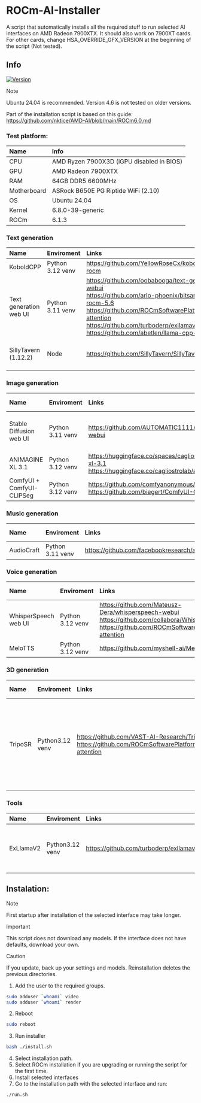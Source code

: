 # ROCm-AI-Installer
A script that automatically installs all the required stuff to run selected AI interfaces on AMD Radeon 7900XTX.
It should also work on 7900XT cards.
For other cards, change HSA_OVERRIDE_GFX_VERSION at the beginning of the script (Not tested).

## Info
[![Version](https://img.shields.io/badge/4.6-version-orange.svg)](https://github.com/Mateusz-Dera/ROCm-AI-Installer/blob/main/README.md)

> [!Note]
> Ubuntu 24.04 is recommended. Version 4.6 is not tested on older versions.

Part of the installation script is based on this guide: https://github.com/nktice/AMD-AI/blob/main/ROCm6.0.md

### Test platform:
|Name|Info|
|:---|:---|
|CPU|AMD Ryzen 7900X3D (iGPU disabled in BIOS)|
|GPU|AMD Radeon 7900XTX|
|RAM|64GB DDR5 6600MHz|
|Motherboard|ASRock B650E PG Riptide WiFi (2.10)|
|OS|Ubuntu 24.04|
|Kernel|6.8.0-39-generic|
|ROCm|6.1.3|

###  Text generation
|Name|Enviroment|Links|Additional information|
|:---|:---|:---|:---|
|KoboldCPP|Python 3.12 venv|https://github.com/YellowRoseCx/koboldcpp-rocm||
|Text generation web UI|Python 3.11 venv|https://github.com/oobabooga/text-generation-webui<br/> https://github.com/arlo-phoenix/bitsandbytes-rocm-5.6<br/> https://github.com/ROCmSoftwarePlatform/flash-attention<br/> https://github.com/turboderp/exllamav2</br> https://github.com/abetlen/llama-cpp-python|1. Tested: ExLlamav2, llama.ccp, Transformers<br> 2. Requrements for Superbooga are installed, but the extension is not enabled by default<br> 3. Requrements for SuperboogaV2 are installed, but the extension is not enabled by default|
|SillyTavern (1.12.2)|Node|https://github.com/SillyTavern/SillyTavern|1. Extras project is discontinued and removed from the script.<br> https://github.com/SillyTavern/SillyTavern-Extras|

###  Image generation
|Name|Enviroment|Links|Additional information|
|:---|:---|:---|:---|
|Stable Diffusion web UI|Python 3.11 venv|https://github.com/AUTOMATIC1111/stable-diffusion-webui|1. Startup parameters are in the webui-user.sh file|
|ANIMAGINE XL 3.1|Python 3.12 venv|https://huggingface.co/spaces/cagliostrolab/animagine-xl-3.1</br> https://huggingface.co/cagliostrolab/animagine-xl-3.1||
|ComfyUI + ComfyUI-CLIPSeg|Python 3.12 venv|https://github.com/comfyanonymous/ComfyUI</br> https://github.com/biegert/ComfyUI-CLIPSeg||

<!-- ###  Video generation
|Name|Enviroment|Links|Additional information|
|:---|:---|:---|:---| -->

###  Music generation
|Name|Enviroment|Links|Additional information|
|:---|:---|:---|:---|
|AudioCraft|Python 3.11 venv|https://github.com/facebookresearch/audiocraft||

###  Voice generation
|Name|Enviroment|Links|Additional information|
|:---|:---|:---|:---|
|WhisperSpeech web UI|Python 3.12 venv|https://github.com/Mateusz-Dera/whisperspeech-webui<br> https://github.com/collabora/WhisperSpeech<br/> https://github.com/ROCmSoftwarePlatform/flash-attention||
|MeloTTS|Python 3.12 venv|https://github.com/myshell-ai/MeloTTS||

###  3D generation
|Name|Enviroment|Links|Additional information|
|:---|:---|:---|:---|
|TripoSR|Python3.12 venv|https://github.com/VAST-AI-Research/TripoSR<br> https://github.com/ROCmSoftwarePlatform/flash-attention|1. It uses PyTorch ROCm, but torchmcubes is built for the CPU. This method is still faster than using just PyTorch CPU-only version.|

###  Tools
|Name|Enviroment|Links|Additional information|
|:---|:---|:---|:---|
|ExLlamaV2|Python3.12 venv|https://github.com/turboderp/exllamav2|1. LLM conversion to exl2 format using convert.py<br>2.Run:<br>```export HSA_OVERRIDE_GFX_VERSION=11.0.0```<br>```export CUDA_VISIBLE_DEVICES=0```<br>```source .venv/bin/activate```|

## Instalation:
> [!Note]
> First startup after installation of the selected interface may take longer.

> [!Important]
> This script does not download any models. If the interface does not have defaults, download your own.

> [!Caution]
> If you update, back up your settings and models. Reinstallation deletes the previous directories.

1. Add the user to the required groups.
```bash
sudo adduser `whoami` video
sudo adduser `whoami` render
```
2. Reboot
```bash
sudo reboot
```
3. Run installer 
```bash
bash ./install.sh
```
4. Select installation path.
5. Select ROCm installation if you are upgrading or running the script for the first time.
6. Install selected interfaces
7. Go to the installation path with the selected interface and run:
```bash
./run.sh
```
